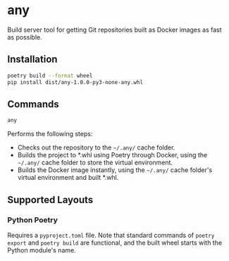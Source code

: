 # any

Build server tool for getting Git repositories built as Docker images as fast as possible.

## Installation

```bash
poetry build --format wheel
pip install dist/any-1.0.0-py3-none-any.whl
```

## Commands

```bash
any
```

Performs the following steps:

- Checks out the repository to the `~/.any/` cache folder.
- Builds the project to *.whl using Poetry through Docker, using the `~/.any/` cache folder to store the virtual environment.
- Builds the Docker image instantly, using the `~/.any/` cache folder's virtual environment and built *.whl.

## Supported Layouts

### Python Poetry

Requires a `pyproject.toml` file. Note that standard commands of `poetry export` and `poetry build` are functional, and the built wheel starts with
the Python module's name.
